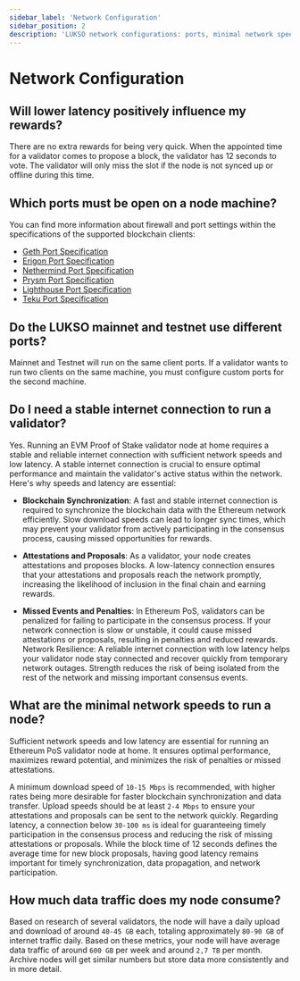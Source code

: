 ```yaml
---
sidebar_label: 'Network Configuration'
sidebar_position: 2
description: 'LUKSO network configurations: ports, minimal network speed, data traffic.'
---
```


# Network Configuration

## Will lower latency positively influence my rewards?

There are no extra rewards for being very quick. When the appointed time for a validator comes to propose a block, the validator has 12 seconds to vote. The validator will only miss the slot if the node is not synced up or offline during this time.

## Which ports must be open on a node machine?

You can find more information about firewall and port settings within the specifications of the supported blockchain clients:

- [Geth Port Specification](https://geth.ethereum.org/docs/fundamentals/security)
- [Erigon Port Specification](https://github.com/ledgerwatch/erigon#default-ports-and-firewalls)
- [Nethermind Port Specification](https://docs.nethermind.io/fundamentals/security/#networking-security)
- [Prysm Port Specification](https://docs.prylabs.network/docs/prysm-usage/p2p-host-ip#configure-your-firewall)
- [Lighthouse Port Specification](https://lighthouse-book.sigmaprime.io/advanced_networking.html#how-to-open-ports)
- [Teku Port Specification](https://docs.teku.consensys.io/how-to/find-and-connect/improve-connectivity)

## Do the LUKSO mainnet and testnet use different ports?

Mainnet and Testnet will run on the same client ports. If a validator wants to run two clients on the same machine, you must configure custom ports for the second machine.

## Do I need a stable internet connection to run a validator?

Yes. Running an EVM Proof of Stake validator node at home requires a stable and reliable internet connection with sufficient network speeds and low latency. A stable internet connection is crucial to ensure optimal performance and maintain the validator's active status within the network. Here's why speeds and latency are essential:

- **Blockchain Synchronization**: A fast and stable internet connection is required to synchronize the blockchain data with the Ethereum network efficiently. Slow download speeds can lead to longer sync times, which may prevent your validator from actively participating in the consensus process, causing missed opportunities for rewards.

- **Attestations and Proposals**: As a validator, your node creates attestations and proposes blocks. A low-latency connection ensures that your attestations and proposals reach the network promptly, increasing the likelihood of inclusion in the final chain and earning rewards.

- **Missed Events and Penalties**: In Ethereum PoS, validators can be penalized for failing to participate in the consensus process. If your network connection is slow or unstable, it could cause missed attestations or proposals, resulting in penalties and reduced rewards.
  Network Resilience: A reliable internet connection with low latency helps your validator node stay connected and recover quickly from temporary network outages. Strength reduces the risk of being isolated from the rest of the network and missing important consensus events.

## What are the minimal network speeds to run a node?

Sufficient network speeds and low latency are essential for running an Ethereum PoS validator node at home. It ensures optimal performance, maximizes reward potential, and minimizes the risk of penalties or missed attestations.

A minimum download speed of `10-15 Mbps` is recommended, with higher rates being more desirable for faster blockchain synchronization and data transfer. Upload speeds should be at least `2-4 Mbps` to ensure your attestations and proposals can be sent to the network quickly. Regarding latency, a connection below `30-100 ms` is ideal for guaranteeing timely participation in the consensus process and reducing the risk of missing attestations or proposals. While the block time of 12 seconds defines the average time for new block proposals, having good latency remains important for timely synchronization, data propagation, and network participation.

## How much data traffic does my node consume?

Based on research of several validators, the node will have a daily upload and download of around `40-45 GB` each, totaling approximately `80-90 GB` of internet traffic daily. Based on these metrics, your node will have average data traffic of around `600 GB` per week and around `2,7 TB` per month. Archive nodes will get similar numbers but store data more consistently and in more detail.
